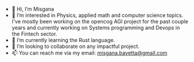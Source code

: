 - 👋 Hi, I’m Misgana
- 👀 I’m interested in Physics, applied math and computer science topics. 
    I've mostly been working on the opencog AGI project for the past couple years and currently working on Systems programming and Devops in the Fintech sector.
- 🌱 I’m currently learning the Rust language.
- 💞️ I’m looking to collaborate on any impactful project.
- 📫 You can reach me via my email: misgana.bayetta@gmail.com

<!---
misgeatgit/misgeatgit is a ✨ special ✨ repository because its `README.md` (this file) appears on your GitHub profile.
You can click the Preview link to take a look at your changes.
--->
